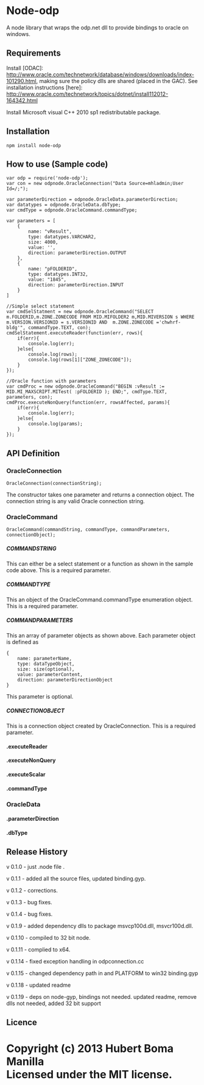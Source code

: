 # Node-odp

A node library that wraps the odp.net dll to provide bindings to oracle on windows.

## Requirements
 Install [ODAC]: http://www.oracle.com/technetwork/database/windows/downloads/index-101290.html, making sure the policy dlls are shared (placed in the GAC). See installation instructions [here]: http://www.oracle.com/technetwork/topics/dotnet/install112012-164342.html

 Install Microsoft visual C++ 2010 sp1 redistributable package.

## Installation

    npm install node-odp

## How to use (Sample code)

    var odp = require('node-odp');
    var con = new odpnode.OracleConnection("Data Source=mhladmin;User Id=/;");

    var parameterDirection = odpnode.OracleData.parameterDirection;
    var datatypes = odpnode.OracleData.dbType;
    var cmdType = odpnode.OracleCommand.commandType;

    var parameters = [
	    {
		    name: "vResult",
		    type: datatypes.VARCHAR2,
		    size: 4000,
		    value: '',
		    direction: parameterDirection.OUTPUT
	    },
	    {
		    name: "pFOLDERID",
		    type: datatypes.INT32,
		    value: "1845",
		    direction: parameterDirection.INPUT
	    }	
    ]

    //Simple select statement
    var cmdSelStatment = new odpnode.OracleCommand("SELECT m.FOLDERID,m.ZONE.ZONECODE FROM MID.MIFOLDER2 m,MID.MIVERSION s WHERE m.VERSION.VERSIONID = s.VERSIONID AND  m.ZONE.ZONECODE ='chwhrf-bldg'", commandType.TEXT, con);
    cmdSelStatement.executeReader(function(err, rows){
	    if(err){
		    console.log(err);
	    }else{
		    console.log(rows);
		    console.log(rows[1]["ZONE_ZONECODE"]);
	    }	
    });

    //Oracle function with parameters
    var cmdProc = new odpnode.OracleCommand("BEGIN :vResult := MID.MI_MAXSCRIPT.MITest( :pFOLDERID ); END;", cmdType.TEXT, parameters, con);
    cmdProc.executeNonQuery(function(err, rowsAffected, params){
	    if(err){
		    console.log(err);
	    }else{
		    console.log(params);
	    }	
    });

## API Definition

### OracleConnection

    OracleConnection(connectionString);

The constructor takes one parameter and returns a connection object. The connection string is any valid Oracle connection string.

### OracleCommand

    OracleCommand(commandString, commandType, commandParameters, connectionObject);

##### COMMANDSTRING

This can either be a select statement or a function as shown  in the sample code above. This is a required parameter.

##### COMMANDTYPE

This an object of the OracleCommand.commandType enumeration object. This is a required parameter.

##### COMMANDPARAMETERS

This an array of parameter objects as shown above. Each parameter object is defined as 

    {
    	name: parameterName,
    	type: dataTypeObject,
    	size: size(optional),
    	value: parameterContent,
    	direction: parameterDirectionObject
    }

This parameter is optional.

##### CONNECTIONOBJECT

This is a connection object created by OracleConnection. This is a required parameter.

#### .executeReader

#### .executeNonQuery

#### .executeScalar

#### .commandType

### OracleData

#### .parameterDirection

#### .dbType



## Release History

v 0.1.0 - just .node file .

v 0.1.1 - added all the source files, updated binding.gyp.

v 0.1.2 - corrections.

v 0.1.3 - bug fixes.

v 0.1.4 - bug fixes.

v 0.1.9 - added dependency dlls to package msvcp100d.dll, msvcr100d.dll.

v 0.1.10 - compiled to 32 bit node.

v 0.1.11 - complied to x64.

v 0.1.14 - fixed exception handling in odpconnection.cc

v 0.1.15 - changed dependency path in and PLATFORM to win32 binding.gyp 

v 0.1.18 - updated readme

v 0.1.19 - deps on node-gyp, bindings not needed. updated readme, remove dlls not needed, added 32 bit support

## Licence

Copyright (c) 2013 Hubert Boma Manilla  
Licensed under the MIT license.
=======